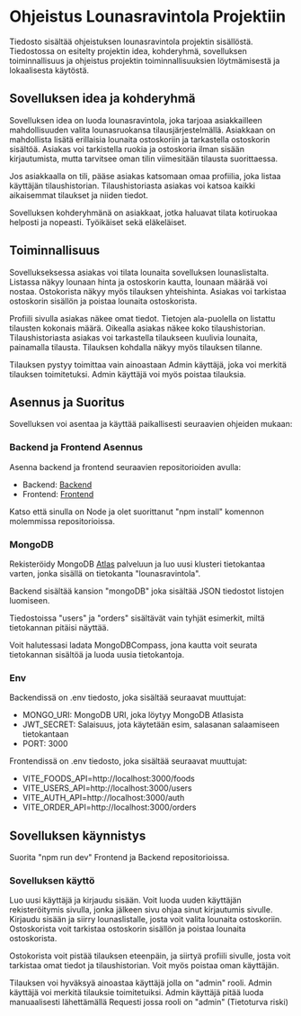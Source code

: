 # Ohjeistus Lounasravintola Projektiin

Tiedosto sisältää ohjeistuksen lounasravintola projektin sisällöstä. Tiedostossa on esitelty projektin idea,
kohderyhmä, sovelluksen toiminnallisuus ja ohjeistus projektin toiminnallisuuksien löytmämisestä ja lokaalisesta käytöstä.

## Sovelluksen idea ja kohderyhmä

Sovelluksen idea on luoda lounasravintola, joka tarjoaa asiakkailleen mahdollisuuden valita lounasruokansa tilausjärjestelmällä.
Asiakkaan on mahdollista lisätä erillaisia lounaita ostoskoriin ja tarkastella ostoskorin sisältöä. Asiakas voi tarkistella ruokia ja ostoskoria
ilman sisään kirjautumista, mutta tarvitsee oman tilin viimesitään tilausta suorittaessa.

Jos asiakkaalla on tili, pääse asiakas katsomaan omaa profiilia, joka listaa käyttäjän tilaushistorian. Tilaushistoriasta asiakas voi katsoa kaikki
aikaisemmat tilaukset ja niiden tiedot.

Sovelluksen kohderyhmänä on asiakkaat, jotka haluavat tilata kotiruokaa helposti ja nopeasti. Työikäiset sekä eläkeläiset.

## Toiminnallisuus

Sovellukseksessa asiakas voi tilata lounaita sovelluksen lounaslistalta. Listassa näkyy lounaan hinta ja ostoskorin kautta, lounaan määrää voi nostaa.
Ostokorista näkyy myös tilauksen yhteishinta. Asiakas voi tarkistaa ostoskorin sisällön ja poistaa lounaita ostoskorista.

Profiili sivulla asiakas näkee omat tiedot. Tietojen ala-puolella on listattu tilausten kokonais määrä. Oikealla asiakas näkee koko tilaushistorian.
Tilaushistoriasta asiakas voi tarkastella tilaukseen kuulivia lounaita, painamalla tilausta. Tilauksen kohdalla näkyy myös tilauksen tilanne.

Tilauksen pystyy toimittaa vain ainoastaan Admin käyttäjä, joka voi merkitä tilauksen toimitetuksi. Admin käyttäjä voi myös poistaa tilauksia.

## Asennus ja Suoritus

Sovelluksen voi asentaa ja käyttää paikallisesti seuraavien ohjeiden mukaan:

### Backend ja Frontend Asennus

Asenna backend ja frontend seuraavien repositorioiden avulla:
 - Backend: [Backend](https://github.com/Ristler/LounasravintolaBackend)
 - Frontend: [Frontend](https://github.com/Ristler/LounasRavintolaFront)

Katso että sinulla on Node ja olet suorittanut "npm install" komennon molemmissa repositorioissa.

### MongoDB

Rekisteröidy MongoDB [Atlas](https://www.mongodb.com/cloud/atlas/register) palveluun ja luo uusi klusteri tietokantaa varten, jonka sisällä on tietokanta "lounasravintola". 

Backend sisältää kansion "mongoDB" joka sisältää JSON tiedostot listojen luomiseen. 

Tiedostoissa "users" ja "orders" sisältävät vain tyhjät esimerkit, miltä tietokannan pitäisi näyttää.

Voit halutessasi ladata MongoDBCompass, jona kautta voit seurata tietokannan sisältöä ja luoda uusia tietokantoja.

### Env

Backendissä on .env tiedosto, joka sisältää seuraavat muuttujat:
- MONGO_URI: MongoDB URI, joka löytyy MongoDB Atlasista
- JWT_SECRET: Salaisuus, jota käytetään esim, salasanan salaamiseen tietokantaan
- PORT: 3000

Frontendissä on .env tiedosto, joka sisältää seuraavat muuttujat:
- VITE_FOODS_API=http://localhost:3000/foods
- VITE_USERS_API=http://localhost:3000/users
- VITE_AUTH_API=http://localhost:3000/auth
- VITE_ORDER_API=http://localhost:3000/orders 

## Sovelluksen käynnistys

Suorita "npm run dev" Frontend ja Backend repositorioissa.

### Sovelluksen käyttö

Luo uusi käyttäjä ja kirjaudu sisään. Voit luoda uuden käyttäjän rekisteröitymis sivulla, jonka jälkeen sivu ohjaa sinut kirjautumis sivulle.
Kirjaudu sisään ja siirry lounaslistalle, josta voit valita lounaita ostoskoriin. Ostoskorista voit tarkistaa ostoskorin sisällön ja poistaa lounaita ostoskorista.

Ostokorista voit pistää tilauksen eteenpäin, ja siirtyä profiili sivulle, josta voit tarkistaa omat tiedot ja tilaushistorian. Voit myös poistaa oman käyttäjän.

Tilauksen voi hyväksyä ainoastaa käyttäjä jolla on "admin" rooli. Admin käyttäjä voi merkitä tilauksie toimitetuiksi.
Admin käyttäjä pitää luoda manuaalisesti lähettämällä Requesti jossa rooli on "admin" (Tietoturva riski)
